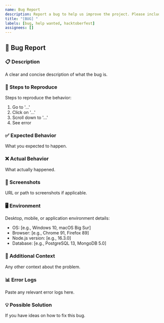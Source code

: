 ```yaml
---
name: Bug Report
description: Report a bug to help us improve the project. Please include steps to reproduce and any relevant logs or screenshots.
title: "[BUG] "
labels: [bug, help wanted, hacktoberfest]
assignees: []
---
```


## 🐛 Bug Report

### 📋 Description
A clear and concise description of what the bug is.

### 🔄 Steps to Reproduce
Steps to reproduce the behavior:
1. Go to '...'
2. Click on '...'
3. Scroll down to '...'
4. See error

### ✅ Expected Behavior
What you expected to happen.

### ❌ Actual Behavior
What actually happened.

### 📱 Screenshots
URL or path to screenshots if applicable.

### 🖥️ Environment
Desktop, mobile, or application environment details:
- OS: [e.g., Windows 10, macOS Big Sur]
- Browser: [e.g., Chrome 91, Firefox 89]
- Node.js version: [e.g., 16.3.0]
- Database: [e.g., PostgreSQL 13, MongoDB 5.0]

### 🔧 Additional Context
Any other context about the problem.

### 📊 Error Logs
Paste any relevant error logs here.

### 💡 Possible Solution
If you have ideas on how to fix this bug.